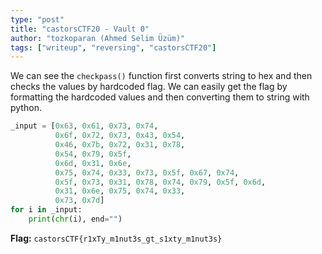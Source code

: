 ```yaml
---
type: "post"
title: "castorsCTF20 - Vault 0"
author: "tozkoparan (Ahmed Selim Üzüm)"
tags: ["writeup", "reversing", "castorsCTF20"]
---
```


<!--more-->
We can see the `checkpass()` function first converts string to hex and then checks
the values by hardcoded flag. We can easily get the flag by formatting the hardcoded
values and then converting them to string with python.

```python
_input = [0x63, 0x61, 0x73, 0x74,
          0x6f, 0x72, 0x73, 0x43, 0x54,
          0x46, 0x7b, 0x72, 0x31, 0x78,
          0x54, 0x79, 0x5f,
          0x6d, 0x31, 0x6e,
          0x75, 0x74, 0x33, 0x73, 0x5f, 0x67, 0x74,
          0x5f, 0x73, 0x31, 0x78, 0x74, 0x79, 0x5f, 0x6d,
          0x31, 0x6e, 0x75, 0x74, 0x33,
          0x73, 0x7d]
for i in _input:
    print(chr(i), end="")
```

**Flag:** `castorsCTF{r1xTy_m1nut3s_gt_s1xty_m1nut3s}`
